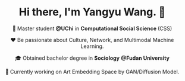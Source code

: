 <h1 align="center">Hi there, I'm Yangyu Wang. 👋 </h1>

<p align="center">
  <a href="https://www.linkedin.com/in/yangyu-wang-995099325/">
  </a>
  <a href="mailto:wangyd@uchicago.edu">
  </a>
</p>

<p align="center">
  🦋 Master student <strong>@UChi</strong> in <strong>Computational Social Science </strong>(CSS) 
</p>

<p align="center">
  ❤️ Be passionate about Culture, Network, and Multimodal Machine Learning.  
</p>

<p align="center">
  🎓 Obtained bachelor degree in <strong>Sociology</strong> <strong>@Fudan University</strong>
</p>

<p align="center">
  🌱 Currently working on Art Embedding Space by GAN/Diffusion Model.  
</p>
